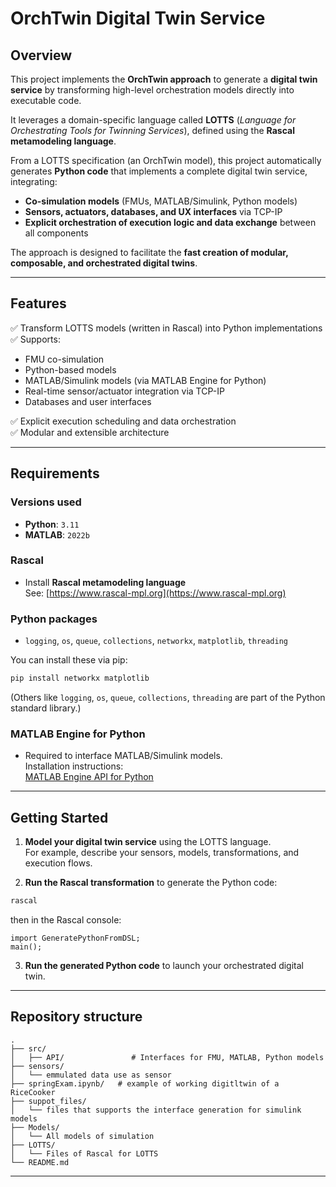 # OrchTwin Digital Twin Service

## Overview

This project implements the **OrchTwin approach** to generate a **digital twin service** by transforming high-level orchestration models directly into executable code. 

It leverages a domain-specific language called **LOTTS** (*Language for Orchestrating Tools for Twinning Services*), defined using the **Rascal metamodeling language**. 

From a LOTTS specification (an OrchTwin model), this project automatically generates **Python code** that implements a complete digital twin service, integrating:

- **Co-simulation models** (FMUs, MATLAB/Simulink, Python models)
- **Sensors, actuators, databases, and UX interfaces** via TCP-IP
- **Explicit orchestration of execution logic and data exchange** between all components

The approach is designed to facilitate the **fast creation of modular, composable, and orchestrated digital twins**.

---

## Features

✅ Transform LOTTS models (written in Rascal) into Python implementations  
✅ Supports:
- FMU co-simulation
- Python-based models
- MATLAB/Simulink models (via MATLAB Engine for Python)
- Real-time sensor/actuator integration via TCP-IP
- Databases and user interfaces

✅ Explicit execution scheduling and data orchestration  
✅ Modular and extensible architecture

---

## Requirements

### Versions used

- **Python**: `3.11`  
- **MATLAB**: `2022b`

### Rascal

- Install **Rascal metamodeling language**  
  See: [https://www.rascal-mpl.org](https://www.rascal-mpl.org)

### Python packages

- `logging`, `os`, `queue`, `collections`, `networkx`, `matplotlib`, `threading`

You can install these via pip:

```bash
pip install networkx matplotlib
```

(Others like `logging`, `os`, `queue`, `collections`, `threading` are part of the Python standard library.)

### MATLAB Engine for Python

- Required to interface MATLAB/Simulink models.  
  Installation instructions:  
  [MATLAB Engine API for Python](https://www.mathworks.com/help/matlab/matlab_external/install-the-matlab-engine-for-python.html)

---

## Getting Started

1. **Model your digital twin service** using the LOTTS language.  
   For example, describe your sensors, models, transformations, and execution flows.

2. **Run the Rascal transformation** to generate the Python code:

```bash
rascal
```
then in the Rascal console:

```rascal
import GeneratePythonFromDSL;
main();
```

3. **Run the generated Python code** to launch your orchestrated digital twin.

---

## Repository structure

```
.
├── src/
│   ├── API/               # Interfaces for FMU, MATLAB, Python models
├── sensors/
│   └── emmulated data use as sensor 
├── springExam.ipynb/   # example of working digitltwin of a RiceCooker
├── suppot_files/
│   └── files that supports the interface generation for simulink models
├── Models/
│   └── All models of simulation    
├── LOTTS/
│   └── Files of Rascal for LOTTS
└── README.md
```

---